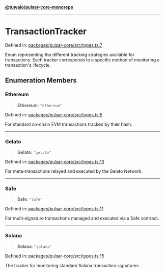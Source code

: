 [**@tuwaio/pulsar-core-monorepo**](../../../README.md)

***

# TransactionTracker

Defined in: [packages/pulsar-core/src/types.ts:7](https://github.com/TuwaIO/pulsar-core/blob/a14a0910e81ded47cebdc68cb85e5e000bc20e3a/packages/pulsar-core/src/types.ts#L7)

Enum representing the different tracking strategies available for transactions.
Each tracker corresponds to a specific method of monitoring a transaction's lifecycle.

## Enumeration Members

### Ethereum

> **Ethereum**: `"ethereum"`

Defined in: [packages/pulsar-core/src/types.ts:9](https://github.com/TuwaIO/pulsar-core/blob/a14a0910e81ded47cebdc68cb85e5e000bc20e3a/packages/pulsar-core/src/types.ts#L9)

For standard on-chain EVM transactions tracked by their hash.

***

### Gelato

> **Gelato**: `"gelato"`

Defined in: [packages/pulsar-core/src/types.ts:13](https://github.com/TuwaIO/pulsar-core/blob/a14a0910e81ded47cebdc68cb85e5e000bc20e3a/packages/pulsar-core/src/types.ts#L13)

For meta-transactions relayed and executed by the Gelato Network.

***

### Safe

> **Safe**: `"safe"`

Defined in: [packages/pulsar-core/src/types.ts:11](https://github.com/TuwaIO/pulsar-core/blob/a14a0910e81ded47cebdc68cb85e5e000bc20e3a/packages/pulsar-core/src/types.ts#L11)

For multi-signature transactions managed and executed via a Safe contract.

***

### Solana

> **Solana**: `"solana"`

Defined in: [packages/pulsar-core/src/types.ts:15](https://github.com/TuwaIO/pulsar-core/blob/a14a0910e81ded47cebdc68cb85e5e000bc20e3a/packages/pulsar-core/src/types.ts#L15)

The tracker for monitoring standard Solana transaction signatures.
